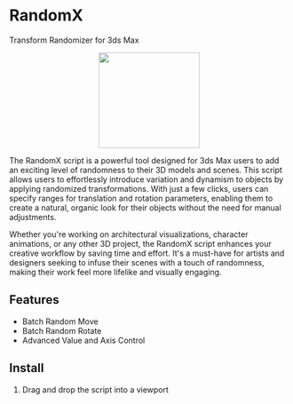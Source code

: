 # RandomX
Transform Randomizer for 3ds Max

<p align="center">
  <img width="182" height="172" src="https://raw.githubusercontent.com/markulie/RandomX/main/RandomX.png">
</p>

<p>
  The RandomX script is a powerful tool designed for 3ds Max users to add an exciting level of randomness to their 3D models and scenes. This script allows users to effortlessly introduce variation and dynamism to objects by applying randomized transformations. With just a few clicks, users can specify ranges for translation and rotation parameters, enabling them to create a natural, organic look for their objects without the need for manual adjustments.
</p>
<p>
 Whether you're working on architectural visualizations, character animations, or any other 3D project, the RandomX script enhances your creative workflow by saving time and effort. It's a must-have for artists and designers seeking to infuse their scenes with a touch of randomness, making their work feel more lifelike and visually engaging.
</p>

## Features
- Batch Random Move
- Batch Random Rotate
- Advanced Value and Axis Control

## Install
1. Drag and drop the script into a viewport
